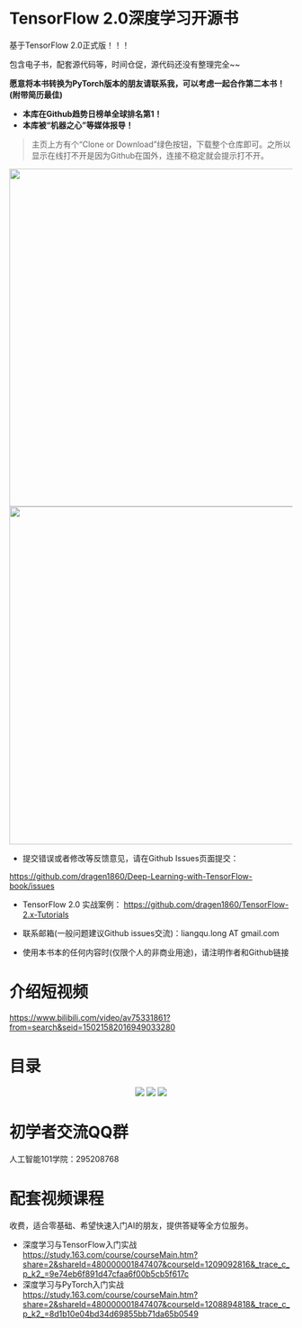 # TensorFlow 2.0深度学习开源书

基于TensorFlow 2.0正式版！！！

包含电子书，配套源代码等，时间仓促，源代码还没有整理完全~~

**愿意将本书转换为PyTorch版本的朋友请联系我，可以考虑一起合作第二本书！(附带简历最佳)**

-  **本库在Github趋势日榜单全球排名第1！**
-  **本库被“机器之心”等媒体报导！**

>主页上方有个“Clone or Download”绿色按钮，下载整个仓库即可。之所以显示在线打不开是因为Github在国外，连接不稳定就会提示打不开。

<p align="center">
  <img src="assets/1.jpg" align="center" width="600">
  <img src="assets/2.png" align="center" width="600">
</p>

-	提交错误或者修改等反馈意见，请在Github Issues页面提交：

https://github.com/dragen1860/Deep-Learning-with-TensorFlow-book/issues

-	TensorFlow 2.0 实战案例：
https://github.com/dragen1860/TensorFlow-2.x-Tutorials

-	联系邮箱(一般问题建议Github issues交流)：liangqu.long AT gmail.com

- 使用本书本的任何内容时(仅限个人的非商业用途)，请注明作者和Github链接

# 介绍短视频

https://www.bilibili.com/video/av75331861?from=search&seid=15021582016949033280

# 目录

<p align="center">
  <img src="assets/0.4.目录-双排-1.jpg">
  <img src="assets/0.4.目录-双排-2.jpg">
  <img src="assets/0.4.目录-双排-3.jpg">
</p>


# 初学者交流QQ群

人工智能101学院：295208768

#	配套视频课程

收费，适合零基础、希望快速入门AI的朋友，提供答疑等全方位服务。

- 深度学习与TensorFlow入门实战
https://study.163.com/course/courseMain.htm?share=2&shareId=480000001847407&courseId=1209092816&_trace_c_p_k2_=9e74eb6f891d47cfaa6f00b5cb5f617c
- 深度学习与PyTorch入门实战
https://study.163.com/course/courseMain.htm?share=2&shareId=480000001847407&courseId=1208894818&_trace_c_p_k2_=8d1b10e04bd34d69855bb71da65b0549


